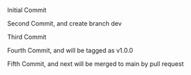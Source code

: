 Initial Commit

Second Commit, and create branch dev

Third Commit 

Fourth Commit, and will be tagged as v1.0.0

Fifth Commit, and next will be merged to main by pull request
